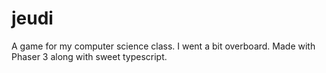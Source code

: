 # jeudi
 A game for my computer science class. I went a bit overboard. Made with Phaser 3 along with sweet typescript.
